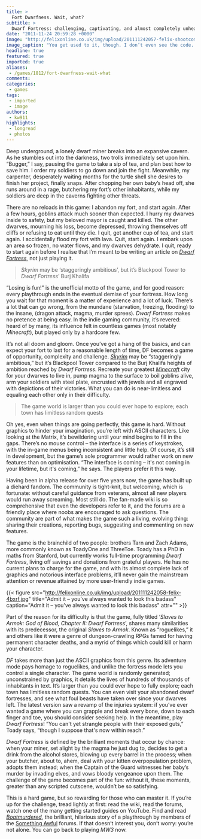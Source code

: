 ```yaml
---
title: >
  Fort Dwarfness. Wait, what?
subtitle: >
  Dwarf Fortress: challenging, captivating, and almost completely unheard of. Keir Little sheds some light on this hidden gem
date: "2011-11-24 20:59:28 +0000"
image: "http://felixonline.co.uk/img/upload/201111242057-felix-shootcommon_1063_main.png"
image_caption: "You get used to it, though. I don’t even see the code. All I see is blonde, brunette, redhead..."
headline: true
featured: true
imported: true
aliases:
 - /games/1812/fort-dwarfness-wait-what
comments:
categories:
 - games
tags:
 - imported
 - image
authors:
 - kw911
highlights:
 - longread
 - photos
---
```


Deep underground, a lonely dwarf miner breaks into an expansive cavern. As he stumbles out into the darkness, two trolls immediately set upon him. “Bugger,” I say, pausing the game to take a sip of tea, and plan best how to save him. I order my soldiers to go down and join the fight. Meanwhile, my carpenter, desperately waiting months for the turtle shell she desires to finish her project, finally snaps. After chopping her own baby’s head off, she runs around in a rage, butchering my fort’s other inhabitants, while my soldiers are deep in the caverns fighting other threats.

There are no reloads in this game: I abandon my fort, and start again. After a few hours, goblins attack much sooner than expected. I hurry my dwarves inside to safety, but my beloved mayor is caught and killed. The other dwarves, mourning his loss, become depressed, throwing themselves off cliffs or refusing to eat until they die. I quit, get another cup of tea, and start again. I accidentally flood my fort with lava. Quit, start again. I embark upon an area so frozen, no water flows, and my dwarves dehydrate. I quit, ready to start again before I realise that I’m meant to be writing an article on [_Dwarf Fortress_](http://www.bay12games.com/dwarves/), not just playing it.

> _Skyrim_ may be ‘staggeringly ambitious’, but it’s Blackpool Tower to _Dwarf Fortress_’ Burj Khalifa

“Losing is fun!” is the unofficial motto of the game, and for good reason: every playthrough ends in the eventual demise of your fortress. How long you wait for that moment is a matter of experience and a lot of luck. There’s a lot that can go wrong, from the mundane (starvation, freezing, flooding) to the insane, (dragon attack, magma, murder sprees). _Dwarf Fortress_ makes no pretence at being easy. In the indie gaming community, it’s revered: heard of by many, its influence felt in countless games (most notably _Minecraft_), but played only by a hardcore few.

It’s not all doom and gloom. Once you’ve got a hang of the basics, and can expect your fort to last for a reasonable length of time, DF becomes a game of opportunity, complexity and challenge. [_Skyrim_](http://www.youtube.com/watch?v=sTgUm8VEWiU) may be “staggeringly ambitious,” but it’s Blackpool Tower compared to the Burj Khalifa heights of ambition reached by _Dwarf Fortress_. Recreate your greatest [_Minecraft_](http://www.minecraft.net/) city for your dwarves to live in, pump magma to the surface to boil goblins alive, arm your soldiers with steel plate, encrusted with jewels and all engraved with depictions of their victories. What you can do is near-limitless and equaling each other only in their difficulty.

> The game world is larger than you could ever hope to explore; each town has limitless random quests

Oh yes, even when things are going perfectly, this game is hard. Without graphics to hinder your imagination, you’re left with ASCII characters. Like looking at the Matrix, it’s bewildering until your mind begins to fill in the gaps. There’s no mouse control – the interface is a series of keystrokes, with the in-game menus being inconsistent and little help. Of course, it’s still in development, but the game’s sole programmer would rather work on new features than on optimisation. “The interface is coming – it's not coming in your lifetime, but it's coming,” he says. The players prefer it this way.

Having been in alpha release for over five years now, the game has built up a diehard fandom. The community is tight-knit, but welcoming, which is fortunate: without careful guidance from veterans, almost all new players would run away screaming. Most still do. The fan-made wiki is so comprehensive that even the developers refer to it, and the forums are a friendly place where noobs are encouraged to ask questions. The community are part of what makes the game such a living, evolving thing: sharing their creations, reporting bugs, suggesting and commenting on new features.

The game is the brainchild of two people: brothers Tarn and Zach Adams, more commonly known as ToadyOne and ThreeToe. Toady has a PhD in maths from Stanford, but currently works full-time programming _Dwarf Fortress_, living off savings and donations from grateful players. He has no current plans to charge for the game, and with its almost complete lack of graphics and notorious interface problems, it’ll never gain the mainstream attention or revenue attained by more user-friendly indie games.

{{< figure src="http://felixonline.co.uk/img/upload/201111242058-felix-4bxrf.jpg" title="Admit it – you’ve always wanted to look this badass" caption="Admit it – you’ve always wanted to look this badass" attr="" >}}

Part of the reason for its difficulty is that the game, fully titled ‘_Slaves to Armok: God of Blood, Chapter II: Dwarf Fortress_’, shares many similarities with its predecessor, the original _Slaves to Armok_. Known as “roguelikes,” it and others like it were a genre of dungeon-crawling RPGs famed for having permanent character deaths, and a myrid of things which could kill or harm your character.

_DF_ takes more than just the ASCII graphics from this genre. Its adventure mode pays homage to roguelikes, and unlike the fortress mode lets you control a single character. The game world is randomly generated; unconstrained by graphics, it details the lives of hundreds of thousands of inhabitants in text. It’s larger than you could ever hope to fully explore; each town has limitless random quests. You can even visit your abandoned dwarf fortresses, and see what foul beasts have taken over since your dwarves left. The latest version saw a revamp of the injuries system: if you’ve ever wanted a game where you can grapple and break every bone, down to each finger and toe, you should consider seeking help. In the meantime, play _Dwarf Fortress_! “You can't yet strangle people with their exposed guts,” Toady says, “though I suppose that's now within reach.”

_Dwarf Fortress_ is defined by the brilliant moments that occur by chance: when your miner, set alight by the magma he just dug to, decides to get a drink from the alcohol stores, blowing up every barrel in the process; when your butcher, about to, ahem, deal with your kitten overpopulation problem, adopts them instead; when the Captain of the Guard witnesses her baby’s murder by invading elves, and vows bloody vengeance upon them. The challenge of the game becomes part of the fun: without it, these moments, greater than any scripted cutscene, wouldn’t be so satisfying.

This is a hard game, but so rewarding for those who can master it. If you’re up for the challenge, tread lightly at first: read the wiki, read the forums, watch one of the many getting started guides on YouTube. Find and read [_Boatmurdered_](http://lparchive.org/Dwarf-Fortress-Boatmurdered/), the brilliant, hilarious story of a playthrough by members of the [Something Awful](http://www.somethingawful.com/) forums. If that doesn’t interest you, don’t worry: you’re not alone. You can go back to playing _MW3_ now.
